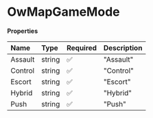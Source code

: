 # OwMapGameMode

**Properties**

| Name    | Type   | Required | Description |
| :------ | :----- | :------- | :---------- |
| Assault | string | ✅       | "Assault"   |
| Control | string | ✅       | "Control"   |
| Escort  | string | ✅       | "Escort"    |
| Hybrid  | string | ✅       | "Hybrid"    |
| Push    | string | ✅       | "Push"      |
